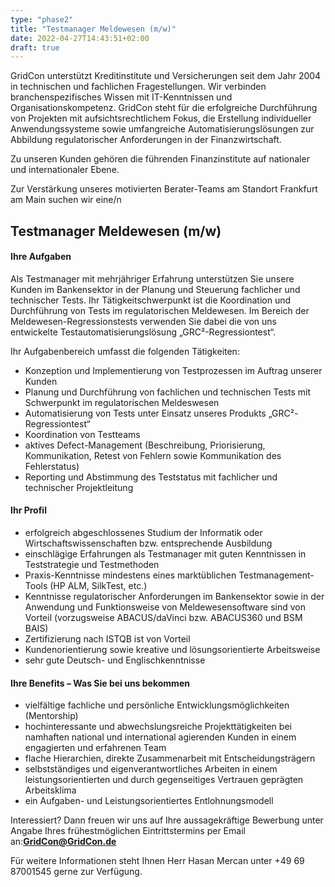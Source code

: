 ```yaml
---
type: "phase2"
title: "Testmanager Meldewesen (m/w)"
date: 2022-04-27T14:43:51+02:00
draft: true
---
```


GridCon unterstützt Kreditinstitute und Versicherungen seit dem Jahr 2004 in technischen und fachlichen Fragestellungen. Wir verbinden branchenspezifisches Wissen mit IT-Kenntnissen und Organisationskompetenz. GridCon steht für die erfolgreiche Durchführung von Projekten mit aufsichtsrechtlichem Fokus, die Erstellung individueller Anwendungssysteme sowie umfangreiche Automatisierungslösungen zur Abbildung regulatorischer Anforderungen in der Finanzwirtschaft.

Zu unseren Kunden gehören die führenden Finanzinstitute auf nationaler und internationaler Ebene.

Zur Verstärkung unseres motivierten Berater-Teams am Standort Frankfurt am Main suchen wir eine/n

## Testmanager Meldewesen (m/w)
#### Ihre Aufgaben

Als Testmanager mit mehrjähriger Erfahrung unterstützen Sie unsere Kunden im Bankensektor in der Planung und Steuerung fachlicher und technischer Tests. Ihr Tätigkeitschwerpunkt ist die Koordination und Durchführung von Tests im regulatorischen Meldewesen. Im Bereich der Meldewesen-Regressionstests verwenden Sie dabei die von uns entwickelte Testautomatisierungslösung „GRC²-Regressiontest“.

Ihr Aufgabenbereich umfasst die folgenden Tätigkeiten:

* Konzeption und Implementierung von Testprozessen im Auftrag unserer Kunden
* Planung und Durchführung von fachlichen und technischen Tests mit Schwerpunkt im regulatorischen Meldeswesen
* Automatisierung von Tests unter Einsatz unseres Produkts „GRC²-Regressiontest“
* Koordination von Testteams
* aktives Defect-Management (Beschreibung, Priorisierung, Kommunikation, Retest von Fehlern sowie Kommunikation des Fehlerstatus)
* Reporting und Abstimmung des Teststatus mit fachlicher und technischer Projektleitung

#### Ihr Profil

* erfolgreich abgeschlossenes Studium der Informatik oder Wirtschaftswissenschaften bzw. entsprechende Ausbildung
* einschlägige Erfahrungen als Testmanager mit guten Kenntnissen in Teststrategie und Testmethoden
* Praxis-Kenntnisse mindestens eines marktüblichen Testmanagement-Tools (HP ALM, SilkTest, etc.)
* Kenntnisse regulatorischer Anforderungen im Bankensektor sowie in der Anwendung und Funktionsweise von Meldewesensoftware sind von Vorteil (vorzugsweise ABACUS/daVinci bzw. ABACUS360 und BSM BAIS)
* Zertifizierung nach ISTQB ist von Vorteil
* Kundenorientierung sowie kreative und lösungsorientierte Arbeitsweise
* sehr gute Deutsch- und Englischkenntnisse

#### Ihre Benefits – Was Sie bei uns bekommen

* vielfältige fachliche und persönliche Entwicklungsmöglichkeiten (Mentorship)
* hochinteressante und abwechslungsreiche Projekttätigkeiten bei namhaften national und international agierenden Kunden in einem engagierten und erfahrenen Team
* flache Hierarchien, direkte Zusammenarbeit mit Entscheidungsträgern
* selbstständiges und eigenverantwortliches Arbeiten in einem leistungsorientierten und durch gegenseitiges Vertrauen geprägten Arbeitsklima
* ein Aufgaben- und Leistungsorientiertes Entlohnungsmodell

Interessiert? Dann freuen wir uns auf Ihre aussagekräftige Bewerbung unter Angabe Ihres frühestmöglichen Eintrittstermins per Email an:**GridCon@GridCon.de**

Für weitere Informationen steht Ihnen Herr Hasan Mercan unter +49 69 87001545 gerne zur Verfügung.